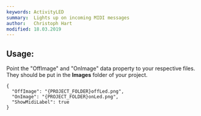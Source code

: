 ```yaml
---
keywords: ActivityLED
summary:  Lights up on incoming MIDI messages
author:   Christoph Hart
modified: 18.03.2019
---
```


## Usage: 

Point the "OffImage" and "OnImage" data property to your respective files. They should be put in the **Images** folder of your project. 


```
{
  "OffImage": "{PROJECT_FOLDER}offLed.png",
  "OnImage": "{PROJECT_FOLDER}onLed.png",
  "ShowMidiLabel": true
}

```